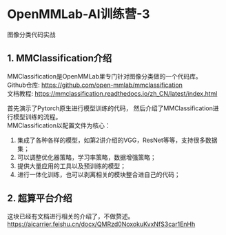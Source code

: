 # OpenMMLab-AI训练营-3

图像分类代码实战

## 1. MMClassification介绍

MMClassification是OpenMMLab里专门针对图像分类做的一个代码库。  
Github仓库: <https://github.com/open-mmlab/mmclassification>  
文档教程: <https://mmclassification.readthedocs.io/zh_CN/latest/index.html>  

首先演示了Pytorch原生进行模型训练的代码， 然后介绍了MMClassification进行模型训练的流程。  
MMClassification以配置文件为核心：

1. 集成了各种各样的模型，如第2讲介绍的VGG，ResNet等等，支持很多数据集；
2. 可以调整优化器策略，学习率策略，数据增强策略；
3. 提供大量应用的工具以及预训练的模型；
4. 进行一体化训练，也可以剥离相关的模块整合进自己的代码；

## 2. 超算平台介绍

这块已经有文档进行相关的介绍了，不做赘述。
<https://aicarrier.feishu.cn/docx/QMRzd0NoxokuKvxNfS3car1EnHh>